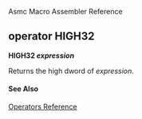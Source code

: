 Asmc Macro Assembler Reference

## operator HIGH32

**HIGH32 _expression_**


Returns the high dword of _expression_.

#### See Also

[Operators Reference](readme.md)
